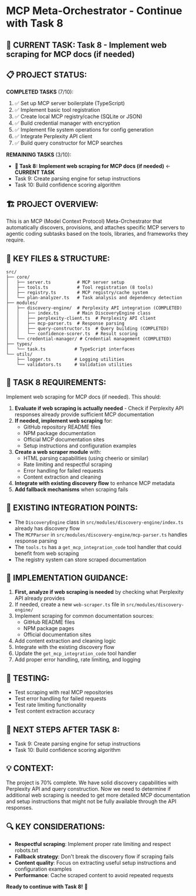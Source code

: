 # MCP Meta-Orchestrator - Continue with Task 8

## 🎯 **CURRENT TASK**: Task 8 - Implement web scraping for MCP docs (if needed)

## 📋 **PROJECT STATUS**:
**COMPLETED TASKS** (7/10):
1. ✅ Set up MCP server boilerplate (TypeScript)
2. ✅ Implement basic tool registration  
3. ✅ Create local MCP registry/cache (SQLite or JSON)
4. ✅ Build credential manager with encryption
5. ✅ Implement file system operations for config generation
6. ✅ Integrate Perplexity API client
7. ✅ Build query constructor for MCP searches

**REMAINING TASKS** (3/10):
- **🔄 Task 8: Implement web scraping for MCP docs (if needed)** ← **CURRENT TASK**
- Task 9: Create parsing engine for setup instructions
- Task 10: Build confidence scoring algorithm

## 🏗️ **PROJECT OVERVIEW**:
This is an MCP (Model Context Protocol) Meta-Orchestrator that automatically discovers, provisions, and attaches specific MCP servers to agentic coding subtasks based on the tools, libraries, and frameworks they require.

## 📁 **KEY FILES & STRUCTURE**:
```
src/
├── core/
│   ├── server.ts          # MCP server setup
│   ├── tools.ts           # Tool registration (8 tools)
│   ├── registry.ts        # MCP registry/cache system
│   └── plan-analyzer.ts   # Task analysis and dependency detection
├── modules/
│   ├── discovery-engine/  # Perplexity API integration (COMPLETED)
│   │   ├── index.ts       # Main DiscoveryEngine class
│   │   ├── perplexity-client.ts  # Perplexity API client
│   │   ├── mcp-parser.ts  # Response parsing
│   │   ├── query-constructor.ts  # Query building (COMPLETED)
│   │   └── confidence-scorer.ts  # Result scoring
│   └── credential-manager/ # Credential management (COMPLETED)
├── types/
│   └── task.ts           # TypeScript interfaces
└── utils/
    ├── logger.ts         # Logging utilities
    └── validators.ts     # Validation utilities
```

## 🎯 **TASK 8 REQUIREMENTS**:
Implement web scraping for MCP docs (if needed). This should:

1. **Evaluate if web scraping is actually needed** - Check if Perplexity API responses already provide sufficient MCP documentation
2. **If needed, implement web scraping** for:
   - GitHub repository README files
   - NPM package documentation
   - Official MCP documentation sites
   - Setup instructions and configuration examples
3. **Create a web scraper module** with:
   - HTML parsing capabilities (using cheerio or similar)
   - Rate limiting and respectful scraping
   - Error handling for failed requests
   - Content extraction and cleaning
4. **Integrate with existing discovery flow** to enhance MCP metadata
5. **Add fallback mechanisms** when scraping fails

## 🔧 **EXISTING INTEGRATION POINTS**:
- The `DiscoveryEngine` class in `src/modules/discovery-engine/index.ts` already has discovery flow
- The `MCPParser` in `src/modules/discovery-engine/mcp-parser.ts` handles response parsing
- The `tools.ts` has a `get_mcp_integration_code` tool handler that could benefit from web scraping
- The registry system can store scraped documentation

## 📝 **IMPLEMENTATION GUIDANCE**:
1. **First, analyze if web scraping is needed** by checking what Perplexity API already provides
2. If needed, create a new `web-scraper.ts` file in `src/modules/discovery-engine/`
3. Implement scraping for common documentation sources:
   - GitHub README files
   - NPM package pages
   - Official documentation sites
4. Add content extraction and cleaning logic
5. Integrate with the existing discovery flow
6. Update the `get_mcp_integration_code` tool handler
7. Add proper error handling, rate limiting, and logging

## 🧪 **TESTING**:
- Test scraping with real MCP repositories
- Test error handling for failed requests
- Test rate limiting functionality
- Test content extraction accuracy

## 🚀 **NEXT STEPS AFTER TASK 8**:
- Task 9: Create parsing engine for setup instructions  
- Task 10: Build confidence scoring algorithm

## 💡 **CONTEXT**:
The project is 70% complete. We have solid discovery capabilities with Perplexity API and query construction. Now we need to determine if additional web scraping is needed to get more detailed MCP documentation and setup instructions that might not be fully available through the API responses.

## 🔍 **KEY CONSIDERATIONS**:
- **Respectful scraping**: Implement proper rate limiting and respect robots.txt
- **Fallback strategy**: Don't break the discovery flow if scraping fails
- **Content quality**: Focus on extracting useful setup instructions and configuration examples
- **Performance**: Cache scraped content to avoid repeated requests

**Ready to continue with Task 8!** 🚀
